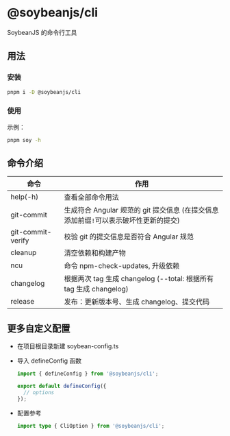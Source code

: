 # @soybeanjs/cli

SoybeanJS 的命令行工具

## 用法

### 安装

```bash
pnpm i -D @soybeanjs/cli
```

### 使用

示例：

```bash
pnpm soy -h
```

## 命令介绍

| 命令                  | 作用                                                               |
| --------------------- | ------------------------------------------------------------------ |
| help(-h)              | 查看全部命令用法                                                   |
| git-commit            | 生成符合 Angular 规范的 git 提交信息 (在提交信息添加前缀`!`可以表示破坏性更新的提交)                               |
| git-commit-verify     | 校验 git 的提交信息是否符合 Angular 规范                           |
| cleanup               | 清空依赖和构建产物                                                 |
| ncu                   | 命令 npm-check-updates, 升级依赖                                   |
| changelog             | 根据两次 tag 生成 changelog (--total: 根据所有 tag 生成 changelog) |
| release               | 发布：更新版本号、生成 changelog、提交代码                         |

## 更多自定义配置

- 在项目根目录新建 soybean-config.ts

- 导入 defineConfig 函数

  ```ts
  import { defineConfig } from '@soybeanjs/cli';

  export default defineConfig({
    // options
  });
  ```

- 配置参考

  ```ts
  import type { CliOption } from '@soybeanjs/cli';
  ```
